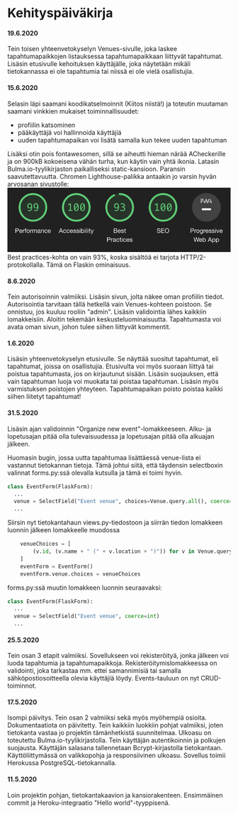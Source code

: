 # Kehityspäiväkirja

#### 19.6.2020

Tein toisen yhteenvetokyselyn Venues-sivulle, joka laskee tapahtumapaikkojen listauksessa tapahtumapaikkaan liittyvät tapahtumat. Lisäsin etusivulle kehoituksen käyttäjälle, joka näytetään mikäli tietokannassa ei ole tapahtumia tai niissä ei ole vielä osallistujia.

#### 15.6.2020

Selasin läpi saamani koodikatselmoinnit (Kiitos niistä!) ja toteutin muutaman saamani vinkkien mukaiset toiminnallisuudet:
  - profiilin katsominen
  - pääkäyttäjä voi hallinnoida käyttäjiä
  - uuden tapahtumapaikan voi lisätä samalla kun tekee uuden tapahtuman

Lisäksi otin pois fontawesomen, sillä se aiheutti hieman närää ACheckerille ja on 900kB kokoeisena vähän turha, kun käytin vain yhtä ikonia. Latasin Bulma.io-tyylikirjaston paikalliseksi static-kansioon.
Paransin saavutettavuutta. Chromen Lighthouse-palikka antaakin jo varsin hyvän arvosanan sivustolle:
![lighthouse](lighthouse.png)
Best practices-kohta on vain 93%, koska sisältöä ei tarjota HTTP/2-protokollalla. Tämä on Flaskin ominaisuus.

#### 8.6.2020

Tein autorisoinnin valmiiksi. Lisäsin sivun, jolta näkee oman profiilin tiedot. Autorisointia tarvitaan tällä hetkellä vain Venues-kohteen poistoon. Se onnistuu, jos kuuluu rooliin "admin".
Lisäsin validointia lähes kaikkiin lomakkeisiin. Aloitin tekemään keskusteluominaisuutta. Tapahtumasta voi avata oman sivun, johon tulee siihen liittyvät kommentit.

#### 1.6.2020

Lisäsin yhteenvetokyselyn etusivulle. Se näyttää suositut tapahtumat, eli tapahtumat, joissa on osallistujia.
Etusivulta voi myös suoraan liittyä tai poistua tapahtumasta, jos on kirjautunut sisään.
Lisäsin suojauksen, että vain tapahtuman luoja voi muokata tai poistaa tapahtuman.
Lisäsin myös varmistuksen poistojen yhteyteen. Tapahtumapaikan poisto poistaa kaikki siihen liitetyt tapahtumat!



#### 31.5.2020

Lisäsin ajan validoinnin "Organize new event"-lomakkeeseen. Alku- ja lopetusajan pitää olla tulevaisuudessa ja lopetusajan pitää olla alkuajan jälkeen.

Huomasin bugin, jossa uutta tapahtumaa lisättäessä venue-lista ei vastannut tietokannan tietoja. Tämä johtui siitä, että täydensin selectboxin valinnat forms.py:ssä olevalla kutsulla ja tämä ei toimi hyvin.
```python
class EventForm(FlaskForm):
  ...
  venue = SelectField("Event venue", choices=Venue.query.all(), coerce=int)
  ...
```
Siirsin nyt tietokantahaun views.py-tiedostoon ja siirrän tiedon lomakkeen luonnin jälkeen lomakkeelle muodossa
```python
    venueChoices = [
        (v.id, (v.name + " (" + v.location + ")")) for v in Venue.query.all()
    ]
    eventForm = EventForm()
    eventForm.venue.choices = venueChoices
```

forms.py:ssä muutin lomakkeen luonnin seuraavaksi:
```python
class EventForm(FlaskForm):
  ...
  venue = SelectField("Event venue", coerce=int)
  ...
```

#### 25.5.2020

Tein osan 3 etapit valmiiksi. Sovellukseen voi rekisteröityä, jonka jälkeen voi luoda tapahtumia ja tapahtumapaikkoja. Rekisteröitymislomakkeessa on validointi, joka tarkastaa mm. ettei samannimisiä tai samalla sähköpostiosoitteella olevia käyttäjiä löydy. Events-tauluun on nyt CRUD-toiminnot.


#### 17.5.2020

Isompi päivitys. Tein osan 2 valmiiksi sekä myös myöhempiä osioita. Dokumentaatiota on päivitetty. Tein kaikkiin luokkiin pohjat valmiiksi, joten tietokanta vastaa jo projektin tämänhetkistä suunnitelmaa. Ulkoasu on toteutettu Bulma.io-tyylikirjastolla. Tein käyttäjän autentikoinnin ja polkujen suojausta. Käyttäjän salasana tallennetaan Bcrypt-kirjastolla tietokantaan. Käyttöliittymässä on valikkopohja ja responsiivinen ulkoasu. Sovellus toimii Herokussa PostgreSQL-tietokannalla.

#### 11.5.2020

Loin projektin pohjan, tietokantakaavion ja kansiorakenteen. Ensimmäinen commit ja Heroku-integraatio "Hello world"-tyyppisenä.
